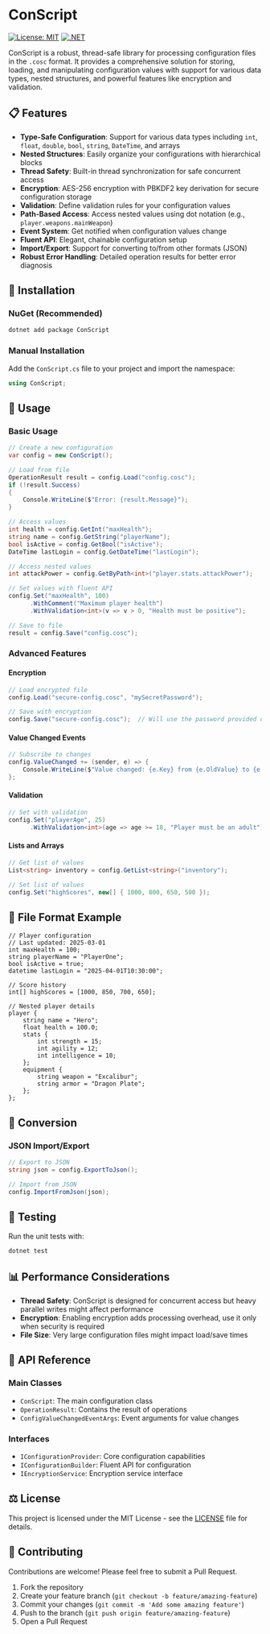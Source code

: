 # ConScript

[![License: MIT](https://img.shields.io/badge/License-MIT-blue.svg)](https://opensource.org/licenses/MIT)
[![.NET](https://img.shields.io/badge/.NET-8.0-purple.svg)](https://dotnet.microsoft.com/download)

ConScript is a robust, thread-safe library for processing configuration files in the `.cosc` format. It provides a comprehensive solution for storing, loading, and manipulating configuration values with support for various data types, nested structures, and powerful features like encryption and validation.

## 📋 Features

- **Type-Safe Configuration**: Support for various data types including `int`, `float`, `double`, `bool`, `string`, `DateTime`, and arrays
- **Nested Structures**: Easily organize your configurations with hierarchical blocks
- **Thread Safety**: Built-in thread synchronization for safe concurrent access
- **Encryption**: AES-256 encryption with PBKDF2 key derivation for secure configuration storage
- **Validation**: Define validation rules for your configuration values
- **Path-Based Access**: Access nested values using dot notation (e.g., `player.weapons.mainWeapon`)
- **Event System**: Get notified when configuration values change
- **Fluent API**: Elegant, chainable configuration setup
- **Import/Export**: Support for converting to/from other formats (JSON)
- **Robust Error Handling**: Detailed operation results for better error diagnosis

## 🚀 Installation

### NuGet (Recommended)

```bash
dotnet add package ConScript
```

### Manual Installation

Add the `ConScript.cs` file to your project and import the namespace:

```csharp
using ConScript;
```

## 📖 Usage

### Basic Usage

```csharp
// Create a new configuration
var config = new ConScript();

// Load from file
OperationResult result = config.Load("config.cosc");
if (!result.Success)
{
    Console.WriteLine($"Error: {result.Message}");
}

// Access values
int health = config.GetInt("maxHealth");
string name = config.GetString("playerName");
bool isActive = config.GetBool("isActive");
DateTime lastLogin = config.GetDateTime("lastLogin");

// Access nested values
int attackPower = config.GetByPath<int>("player.stats.attackPower");

// Set values with fluent API
config.Set("maxHealth", 100)
      .WithComment("Maximum player health")
      .WithValidation<int>(v => v > 0, "Health must be positive");

// Save to file
result = config.Save("config.cosc");
```

### Advanced Features

#### Encryption

```csharp
// Load encrypted file
config.Load("secure-config.cosc", "mySecretPassword");

// Save with encryption
config.Save("secure-config.cosc");  // Will use the password provided during load
```

#### Value Changed Events

```csharp
// Subscribe to changes
config.ValueChanged += (sender, e) => {
    Console.WriteLine($"Value changed: {e.Key} from {e.OldValue} to {e.NewValue}");
};
```

#### Validation

```csharp
// Set with validation
config.Set("playerAge", 25)
      .WithValidation<int>(age => age >= 18, "Player must be an adult");
```

#### Lists and Arrays

```csharp
// Get list of values
List<string> inventory = config.GetList<string>("inventory");

// Set list of values
config.Set("highScores", new[] { 1000, 800, 650, 500 });
```

## 📝 File Format Example

```cosc
// Player configuration
// Last updated: 2025-03-01
int maxHealth = 100;
string playerName = "PlayerOne";
bool isActive = true;
datetime lastLogin = "2025-04-01T10:30:00";

// Score history
int[] highScores = [1000, 850, 700, 650];

// Nested player details
player {
    string name = "Hero";
    float health = 100.0;
    stats {
        int strength = 15;
        int agility = 12;
        int intelligence = 10;
    };
    equipment {
        string weapon = "Excalibur";
        string armor = "Dragon Plate";
    };
};
```

## 🔄 Conversion

### JSON Import/Export

```csharp
// Export to JSON
string json = config.ExportToJson();

// Import from JSON
config.ImportFromJson(json);
```

## 🧪 Testing

Run the unit tests with:

```bash
dotnet test
```

## 📊 Performance Considerations

- **Thread Safety**: ConScript is designed for concurrent access but heavy parallel writes might affect performance
- **Encryption**: Enabling encryption adds processing overhead, use it only when security is required
- **File Size**: Very large configuration files might impact load/save times

## 📘 API Reference

### Main Classes

- `ConScript`: The main configuration class
- `OperationResult`: Contains the result of operations
- `ConfigValueChangedEventArgs`: Event arguments for value changes

### Interfaces

- `IConfigurationProvider`: Core configuration capabilities
- `IConfigurationBuilder`: Fluent API for configuration
- `IEncryptionService`: Encryption service interface

## ⚖️ License

This project is licensed under the MIT License - see the [LICENSE](LICENSE) file for details.

## 👥 Contributing

Contributions are welcome! Please feel free to submit a Pull Request.

1. Fork the repository
2. Create your feature branch (`git checkout -b feature/amazing-feature`)
3. Commit your changes (`git commit -m 'Add some amazing feature'`)
4. Push to the branch (`git push origin feature/amazing-feature`)
5. Open a Pull Request
